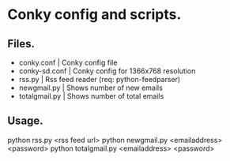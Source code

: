 Conky config and scripts.
==============

Files.
--------------
- conky.conf 		| Conky config file
- conky-sd.conf		| Conky config for 1366x768 resolution
- rss.py		| Rss feed reader (req: python-feedparser)
- newgmail.py		| Shows number of new emails
- totalgmail.py		| Shows number of total emails

Usage.
--------------
python rss.py \<rss feed url\>
python newgmail.py \<emailaddress\> \<password\>
python totalgmail.py \<emailaddress\> \<password\>
